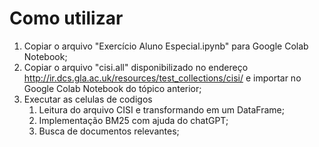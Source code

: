 # Como utilizar

1) Copiar o arquivo "Exercício Aluno Especial.ipynb" para Google Colab Notebook;
2) Copiar o arquivo "cisi.all" disponibilizado no endereço http://ir.dcs.gla.ac.uk/resources/test_collections/cisi/ e importar no Google Colab Notebook do tópico anterior;
3) Executar as celulas de codigos 
	1) Leitura do arquivo CISI e transformando em um DataFrame;
	2) Implementação BM25 com ajuda do chatGPT;
	3) Busca de documentos relevantes;
